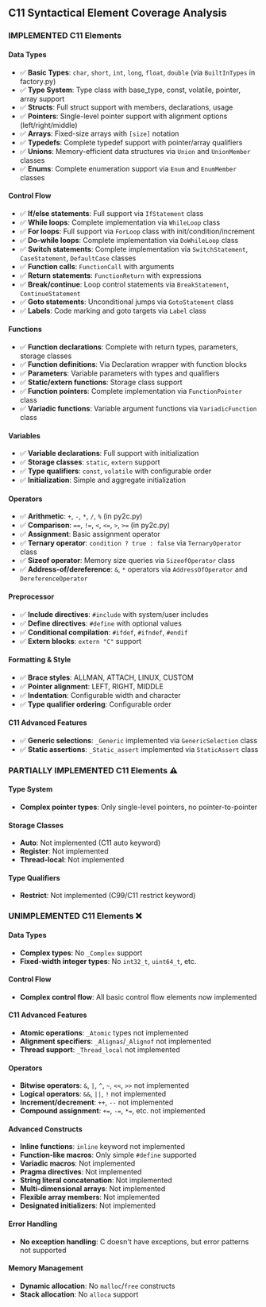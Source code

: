 ## C11 Syntactical Element Coverage Analysis

### IMPLEMENTED C11 Elements

#### Data Types
- ✅ **Basic Types**: `char`, `short`, `int`, `long`, `float`, `double` (via `BuiltInTypes` in factory.py)
- ✅ **Type System**: Type class with base_type, const, volatile, pointer, array support
- ✅ **Structs**: Full struct support with members, declarations, usage
- ✅ **Pointers**: Single-level pointer support with alignment options (left/right/middle)
- ✅ **Arrays**: Fixed-size arrays with `[size]` notation
- ✅ **Typedefs**: Complete typedef support with pointer/array qualifiers
- ✅ **Unions**: Memory-efficient data structures via `Union` and `UnionMember` classes
- ✅ **Enums**: Complete enumeration support via `Enum` and `EnumMember` classes

#### Control Flow
- ✅ **If/else statements**: Full support via `IfStatement` class
- ✅ **While loops**: Complete implementation via `WhileLoop` class
- ✅ **For loops**: Full support via `ForLoop` class with init/condition/increment
- ✅ **Do-while loops**: Complete implementation via `DoWhileLoop` class
- ✅ **Switch statements**: Complete implementation via `SwitchStatement`, `CaseStatement`, `DefaultCase` classes
- ✅ **Function calls**: `FunctionCall` with arguments
- ✅ **Return statements**: `FunctionReturn` with expressions
- ✅ **Break/continue**: Loop control statements via `BreakStatement`, `ContinueStatement`
- ✅ **Goto statements**: Unconditional jumps via `GotoStatement` class
- ✅ **Labels**: Code marking and goto targets via `Label` class

#### Functions
- ✅ **Function declarations**: Complete with return types, parameters, storage classes
- ✅ **Function definitions**: Via Declaration wrapper with function blocks
- ✅ **Parameters**: Variable parameters with types and qualifiers
- ✅ **Static/extern functions**: Storage class support
- ✅ **Function pointers**: Complete implementation via `FunctionPointer` class
- ✅ **Variadic functions**: Variable argument functions via `VariadicFunction` class

#### Variables
- ✅ **Variable declarations**: Full support with initialization
- ✅ **Storage classes**: `static`, `extern` support
- ✅ **Type qualifiers**: `const`, `volatile` with configurable order
- ✅ **Initialization**: Simple and aggregate initialization

#### Operators
- ✅ **Arithmetic**: `+`, `-`, `*`, `/`, `%` (in py2c.py)
- ✅ **Comparison**: `==`, `!=`, `<`, `<=`, `>`, `>=` (in py2c.py)
- ✅ **Assignment**: Basic assignment operator
- ✅ **Ternary operator**: `condition ? true : false` via `TernaryOperator` class
- ✅ **Sizeof operator**: Memory size queries via `SizeofOperator` class
- ✅ **Address-of/dereference**: `&`, `*` operators via `AddressOfOperator` and `DereferenceOperator`

#### Preprocessor
- ✅ **Include directives**: `#include` with system/user includes
- ✅ **Define directives**: `#define` with optional values
- ✅ **Conditional compilation**: `#ifdef`, `#ifndef`, `#endif`
- ✅ **Extern blocks**: `extern "C"` support

#### Formatting & Style
- ✅ **Brace styles**: ALLMAN, ATTACH, LINUX, CUSTOM
- ✅ **Pointer alignment**: LEFT, RIGHT, MIDDLE
- ✅ **Indentation**: Configurable width and character
- ✅ **Type qualifier ordering**: Configurable order

#### C11 Advanced Features
- ✅ **Generic selections**: `_Generic` implemented via `GenericSelection` class
- ✅ **Static assertions**: `_Static_assert` implemented via `StaticAssert` class

### PARTIALLY IMPLEMENTED C11 Elements ⚠️

#### Type System
- **Complex pointer types**: Only single-level pointers, no pointer-to-pointer

#### Storage Classes
- **Auto**: Not implemented (C11 auto keyword)
- **Register**: Not implemented
- **Thread-local**: Not implemented

#### Type Qualifiers
- **Restrict**: Not implemented (C99/C11 restrict keyword)

### UNIMPLEMENTED C11 Elements ❌

#### Data Types
- **Complex types**: No `_Complex` support
- **Fixed-width integer types**: No `int32_t`, `uint64_t`, etc.

#### Control Flow
- **Complex control flow**: All basic control flow elements now implemented

#### C11 Advanced Features
- **Atomic operations**: `_Atomic` types not implemented
- **Alignment specifiers**: `_Alignas`/`_Alignof` not implemented
- **Thread support**: `_Thread_local` not implemented

#### Operators
- **Bitwise operators**: `&`, `|`, `^`, `~`, `<<`, `>>` not implemented
- **Logical operators**: `&&`, `||`, `!` not implemented
- **Increment/decrement**: `++`, `--` not implemented
- **Compound assignment**: `+=`, `-=`, `*=`, etc. not implemented

#### Advanced Constructs
- **Inline functions**: `inline` keyword not implemented
- **Function-like macros**: Only simple `#define` supported
- **Variadic macros**: Not implemented
- **Pragma directives**: Not implemented
- **String literal concatenation**: Not implemented
- **Multi-dimensional arrays**: Not implemented
- **Flexible array members**: Not implemented
- **Designated initializers**: Not implemented

#### Error Handling
- **No exception handling**: C doesn't have exceptions, but error patterns not supported

#### Memory Management
- **Dynamic allocation**: No `malloc`/`free` constructs
- **Stack allocation**: No `alloca` support

